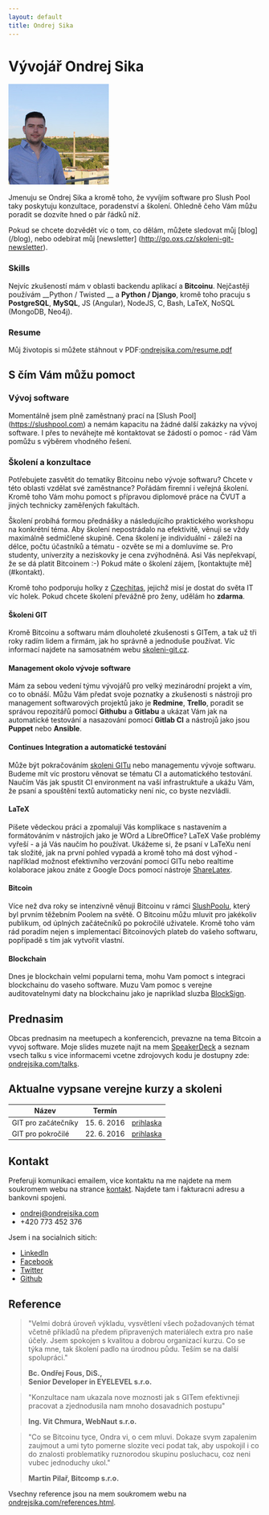 ```yaml
---
layout: default
title: Ondrej Sika
---
```


# Vývojář Ondrej Sika

<img src="/static/ondrejsika1_200px.jpg">

Jmenuju se Ondrej Sika a kromě toho, že vyvíjím software pro Slush Pool taky poskytuju konzultace, poradenství a školení. Ohledně čeho Vám můžu poradit se dozvíte hned o pár řádků níž.

Pokud se chcete dozvědět víc o tom, co dělám, můžete sledovat můj [blog] (/blog), nebo odebírat můj [newsletter] (http://go.oxs.cz/skoleni-git-newsletter).

### Skills

Nejvíc zkušeností mám v oblasti backendu aplikací a __Bitcoinu__. Nejčastěji používám __Python / Twisted __ a __Python / Django__, kromě toho pracuju s __PostgreSQL__, __MySQL__, JS (Angular), NodeJS, C, Bash, LaTeX, NoSQL (MongoDB, Neo4j).
 

### Resume

Můj životopis si můžete stáhnout v PDF:[ondrejsika.com/resume.pdf](https://ondrejsika.com/resume.pdf)


## S čím Vám můžu pomoct

### Vývoj software

Momentálně jsem plně zaměstnaný prací na [Slush Pool] (https://slushpool.com) a nemám kapacitu na žádné další zakázky na vývoj software. I přes to neváhejte mě kontaktovat se žádostí o pomoc - rád Vám pomůžu s výběrem vhodného řešení.


### Školení a konzultace

Potřebujete zasvětit do tematiky Bitcoinu nebo vývoje softwaru? Chcete v této oblasti vzdělat své zaměstnance? Pořádám firemní i veřejná školení. Kromě toho Vám mohu pomoct s přípravou diplomové práce na ČVUT a jiných technicky zaměřených fakultách. 

Školení probíhá formou přednášky a následujícího praktického workshopu na konkrétní téma. Aby školení nepostrádalo na efektivitě, věnuji se vždy maximálně sedmičlené skupině. Cena školení je individuální - záleží na délce, počtu účastníků a tématu - ozvěte se mi a domluvíme se. Pro studenty, univerzity a neziskovky je cena zvýhodněná. Asi Vás nepřekvapí, že se dá platit Bitcoinem :-) Pokud máte o školení zájem, [kontaktujte mě] (#kontakt). 

Kromě toho podporuju holky z [Czechitas](http://czechitas.cz), jejichž misí je dostat do světa IT víc holek. Pokud chcete školení převážně pro ženy, udělám ho __zdarma__.  


#### Školeni GIT

Kromě Bitcoinu a softwaru mám dlouholeté zkušenosti s GITem, a tak už tři roky radím lidem a firmám, jak ho správně a jednoduše používat. Víc informací najdete na samosatném webu [skoleni-git.cz](https://skoleni-git.cz).


#### Management okolo vývoje software

Mám za sebou vedení týmu vývojářů pro velký mezinárodní projekt a vím, co to obnáší. Můžu Vám předat svoje poznatky a zkušenosti s nástroji pro management softwarových projektů jako je __Redmine__, __Trello__, poradit se správou repozitářů pomocí __Githubu__ a __Gitlabu__ a ukázat Vám jak na automatické testování a nasazování pomocí __Gitlab CI__ a nástrojů jako jsou __Puppet__ nebo __Ansible__.


#### Continues Integration a automatické testování

Může být pokračováním [skoleni GITu](https://skoleni-git.cz) nebo managementu vývoje softwaru. Budeme mít víc prostoru věnovat se tématu CI a automatického testování. Naučím Vás jak spustit CI environment na vaší infrastruktuře a ukážu Vám, že psaní a spouštění textů automaticky není nic, co byste nezvládli.

#### LaTeX

Píšete vědeckou práci a zpomalují Vás komplikace s nastavením a formátováním v nástrojích jako je WOrd a LibreOffice? LaTeX Vaše problémy vyřeší - a já Vás naučím ho používat. Ukážeme si, že psaní v LaTeXu není tak složité, jak na první pohled vypadá a kromě toho má dost výhod - například možnost efektivního verzování pomocí GITu nebo realtime kolaborace jakou znáte z Google Docs pomocí nástroje [ShareLatex](https://sharelatex.com). 

#### Bitcoin

Více než dva roky se intenzivně věnuji Bitcoinu v rámci [SlushPoolu](https://slushpool.com), který byl prvním těžebním Poolem na světě. O Bitcoinu můžu mluvit pro jakékoliv publikum, od úplných začátečníků po pokročilé uživatele. Kromě toho vám rád poradím nejen s implementací Bitcoinových plateb do vašeho softwaru, popřípadě s tím jak vytvořit vlastní. 

#### Blockchain

Dnes je blockchain velmi popularni tema, mohu Vam pomoct s integraci blockchainu do vaseho software. Muzu Vam pomoc s verejne auditovatelnymi daty na blockchainu jako je napriklad sluzba [BlockSign](https://blocksign.com).


## Prednasim

Obcas prednasim na meetupech a konferencich, prevazne na tema Bitcoin a vyvoj software. Moje slides muzete najit na mem [SpeakerDeck](https://speakerdeck.com/ondrejsika) a seznam vsech talku s vice informacemi vcetne zdrojovych kodu je dostupny zde: [ondrejsika.com/talks](https://ondrejsika.com/talks).

## Aktualne vypsane verejne kurzy a skoleni

| Název | Termín | |
| --- | --- | --- |
| GIT pro začátečníky | 15. 6. 2016 | [prihlaska](http://goo.gl/forms/61WiMCpVMO3Sm8a83) |
| GIT pro pokročilé | 22. 6. 2016 | [prihlaska](http://goo.gl/forms/t2RgOGsc1ewxIi3J3) |


## Kontakt

Preferuji komunikaci emailem, vice kontaktu na me najdete na mem soukromem webu na strance [kontakt](https://ondrejsika.com/contact.html). Najdete tam i fakturacni adresu a bankovni spojeni.

- <ondrej@ondrejsika.com>
- +420 773 452 376

Jsem i na socialnich sitich:

- [LinkedIn](https://www.linkedin.com/in/ondrejsika)
- [Facebook](https://facebook.com/sikaondrej2)
- [Twitter](https://twitter.com/ondrejsika)
- [Github](https://github.com/ondrejsika)

## Reference

> "Velmi dobrá úroveň výkladu, vysvětlení všech požadovaných témat včetně příkladů na předem připravených materiálech extra pro naše účely. Jsem spokojen s kvalitou a dobrou organizací  kurzu. Co se týka mne, tak školení padlo na úrodnou půdu. Teším se na další spolupráci."
>
> __Bc. Ondřej Fous, DiS.,<br> Senior Developer in EYELEVEL s.r.o.__

> "Konzultace nam ukazala nove moznosti jak s GITem efektivneji pracovat a zjednodusila nam mnoho dosavadnich postupu"
>
> __Ing. Vit Chmura, WebNaut s.r.o.__

> "Co se Bitcoinu tyce, Ondra vi, o cem mluvi. Dokaze svym zapalenim zaujmout a umi tyto pomerne slozite veci podat tak, aby uspokojil i co do znalosti problematiky ruznorodou skupinu posluchacu, coz neni vubec jednoduchy ukol."
>
> __Martin Pilař, Bitcomp s.r.o.__

Vsechny reference jsou na mem soukromem webu na [ondrejsika.com/references.html](https://ondrejsika.com/references.html).
